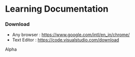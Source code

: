 # Learning Documentation
### Download
- Any browser : https://www.google.com/intl/en_in/chrome/
- Text Editor : https://code.visualstudio.com/download


Alpha